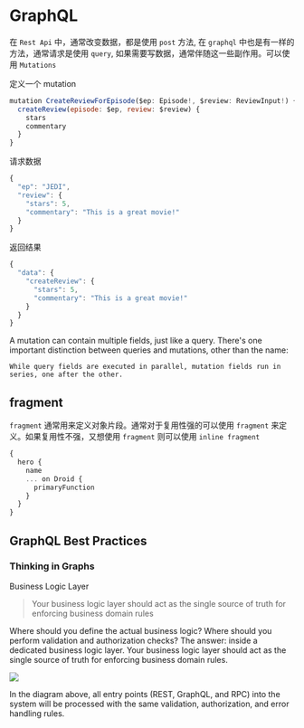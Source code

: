 # GraphQL

在 `Rest Api` 中，通常改变数据，都是使用 `post` 方法, 在 `graphql` 中也是有一样的方法，通常请求是使用 `query`, 如果需要写数据，通常伴随这一些副作用。可以使用
`Mutations`

定义一个 mutation

```js
mutation CreateReviewForEpisode($ep: Episode!, $review: ReviewInput!) {
  createReview(episode: $ep, review: $review) {
    stars
    commentary
  }
}
```

请求数据

```js
{
  "ep": "JEDI",
  "review": {
    "stars": 5,
    "commentary": "This is a great movie!"
  }
}
```

返回结果

```js
{
  "data": {
    "createReview": {
      "stars": 5,
      "commentary": "This is a great movie!"
    }
  }
}
```

A mutation can contain multiple fields, just like a query. There's one important distinction between queries and mutations, other than the name:

`While query fields are executed in parallel, mutation fields run in series, one after the other.`

## fragment

`fragment` 通常用来定义对象片段。通常对于复用性强的可以使用 `fragment` 来定义。如果复用性不强，又想使用 `fragment` 则可以使用 `inline fragment`

```js
{
  hero {
    name
    ... on Droid {
      primaryFunction
    }
  }
}
```

## GraphQL Best Practices

### Thinking in Graphs

Business Logic Layer

> Your business logic layer should act as the single source of truth for enforcing business domain rules

Where should you define the actual business logic? Where should you perform validation and authorization checks? The answer: inside a dedicated business logic layer. Your business logic layer should act as the single source of truth for enforcing business domain rules.

![](https://graphql.org/img/diagrams/business_layer.png)

In the diagram above, all entry points (REST, GraphQL, and RPC) into the system will be processed with the same validation, authorization, and error handling rules.
